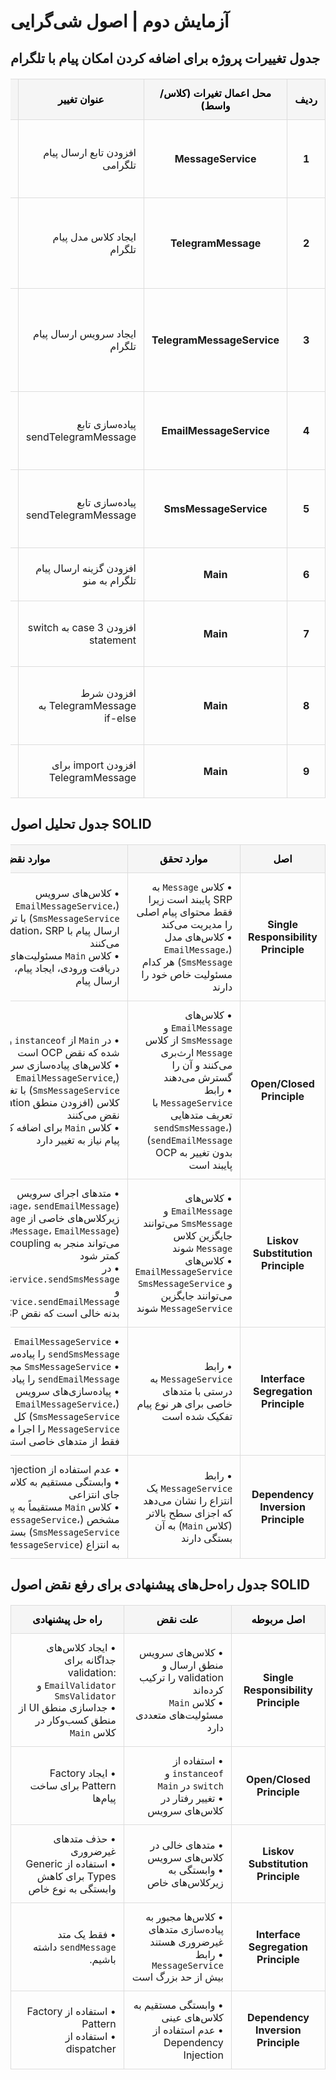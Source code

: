 # آزمایش دوم | اصول شی‌گرایی

## جدول تغییرات پروژه برای اضافه کردن امکان پیام با تلگرام

<table dir="rtl" style="width: 100%; border-collapse: collapse; margin: 20px 0;">
    <thead>
        <tr style="background-color: #f5f5f5;color:black;">
            <th style="border: 1px solid #ddd; padding: 12px; text-align: center; font-weight: bold;">ردیف</th>
            <th style="border: 1px solid #ddd; padding: 12px; text-align: center; font-weight: bold;">محل اعمال تغیرات (کلاس/واسط)</th>
            <th style="border: 1px solid #ddd; padding: 12px; text-align: center; font-weight: bold;">عنوان تغییر</th>
            <th style="border: 1px solid #ddd; padding: 12px; text-align: center; font-weight: bold;">شرحی کوتاه از تغییر</th>
        </tr>
    </thead>
    <tbody>
        <tr>
            <td style="border: 1px solid #ddd; padding: 12px; text-align: center; font-weight: bold;">1</td>
            <td style="border: 1px solid #ddd; padding: 12px; text-align: center; font-weight: bold;">MessageService</td>
            <td style="border: 1px solid #ddd; padding: 12px; text-align: right;">
                افزودن تابع ارسال پیام تلگرامی
            </td>
            <td style="border: 1px solid #ddd; padding: 12px; text-align: right;">
                افزودن یک تابع void با عنوان sendTelegramMessage که پارامتر TelegramMessage می‌پذیرد
            </td>
        </tr>
        <tr>
            <td style="border: 1px solid #ddd; padding: 12px; text-align: center; font-weight: bold;">2</td>
            <td style="border: 1px solid #ddd; padding: 12px; text-align: center; font-weight: bold;">TelegramMessage</td>
            <td style="border: 1px solid #ddd; padding: 12px; text-align: right;">
                ایجاد کلاس مدل پیام تلگرام
            </td>
            <td style="border: 1px solid #ddd; padding: 12px; text-align: right;">
                ایجاد کلاس TelegramMessage که از Message ارث‌بری می‌کند و دارای فیلدهای sourcePhoneNumber و targetPhoneNumber است
            </td>
        </tr>
        <tr>
            <td style="border: 1px solid #ddd; padding: 12px; text-align: center; font-weight: bold;">3</td>
            <td style="border: 1px solid #ddd; padding: 12px; text-align: center; font-weight: bold;">TelegramMessageService</td>
            <td style="border: 1px solid #ddd; padding: 12px; text-align: right;">
                ایجاد سرویس ارسال پیام تلگرام
            </td>
            <td style="border: 1px solid #ddd; padding: 12px; text-align: right;">
                ایجاد کلاس TelegramMessageService که MessageService را پیاده‌سازی می‌کند و شامل منطق ارسال پیام تلگرام و اعتبارسنجی شماره تلفن است
            </td>
        </tr>
        <tr>
            <td style="border: 1px solid #ddd; padding: 12px; text-align: center; font-weight: bold;">4</td>
            <td style="border: 1px solid #ddd; padding: 12px; text-align: center; font-weight: bold;">EmailMessageService</td>
            <td style="border: 1px solid #ddd; padding: 12px; text-align: right;">
                پیاده‌سازی تابع sendTelegramMessage
            </td>
            <td style="border: 1px solid #ddd; padding: 12px; text-align: right;">
                افزودن پیاده‌سازی خالی برای تابع sendTelegramMessage جهت رعایت قرارداد واسط MessageService
            </td>
        </tr>
        <tr>
            <td style="border: 1px solid #ddd; padding: 12px; text-align: center; font-weight: bold;">5</td>
            <td style="border: 1px solid #ddd; padding: 12px; text-align: center; font-weight: bold;">SmsMessageService</td>
            <td style="border: 1px solid #ddd; padding: 12px; text-align: right;">
                پیاده‌سازی تابع sendTelegramMessage
            </td>
            <td style="border: 1px solid #ddd; padding: 12px; text-align: right;">
                افزودن پیاده‌سازی خالی برای تابع sendTelegramMessage جهت رعایت قرارداد واسط MessageService
            </td>
        </tr>
        <tr>
            <td style="border: 1px solid #ddd; padding: 12px; text-align: center; font-weight: bold;">6</td>
            <td style="border: 1px solid #ddd; padding: 12px; text-align: center; font-weight: bold;">Main</td>
            <td style="border: 1px solid #ddd; padding: 12px; text-align: right;">
                افزودن گزینه ارسال پیام تلگرام به منو
            </td>
            <td style="border: 1px solid #ddd; padding: 12px; text-align: right;">
                افزودن گزینه شماره 3 برای ارسال پیام تلگرام به منوی اصلی برنامه
            </td>
        </tr>
        <tr>
            <td style="border: 1px solid #ddd; padding: 12px; text-align: center; font-weight: bold;">7</td>
            <td style="border: 1px solid #ddd; padding: 12px; text-align: center; font-weight: bold;">Main</td>
            <td style="border: 1px solid #ddd; padding: 12px; text-align: right;">
                افزودن case 3 به switch statement
            </td>
            <td style="border: 1px solid #ddd; padding: 12px; text-align: right;">
                افزودن case 3 برای دریافت اطلاعات پیام تلگرام از کاربر و ایجاد شیء TelegramMessage
            </td>
        </tr>
        <tr>
            <td style="border: 1px solid #ddd; padding: 12px; text-align: center; font-weight: bold;">8</td>
            <td style="border: 1px solid #ddd; padding: 12px; text-align: center; font-weight: bold;">Main</td>
            <td style="border: 1px solid #ddd; padding: 12px; text-align: right;">
                افزودن شرط TelegramMessage به if-else
            </td>
            <td style="border: 1px solid #ddd; padding: 12px; text-align: right;">
                افزودن شرط else if برای بررسی نوع TelegramMessage و ایجاد TelegramMessageService مناسب
            </td>
        </tr>
        <tr>
            <td style="border: 1px solid #ddd; padding: 12px; text-align: center; font-weight: bold;">9</td>
            <td style="border: 1px solid #ddd; padding: 12px; text-align: center; font-weight: bold;">Main</td>
            <td style="border: 1px solid #ddd; padding: 12px; text-align: right;">
                افزودن import برای TelegramMessage
            </td>
            <td style="border: 1px solid #ddd; padding: 12px; text-align: right;">
                افزودن دستور import برای کلاس TelegramMessage و TelegramMessageService
            </td>
        </tr>
    </tbody>
</table>

## جدول تحلیل اصول SOLID

<table dir="rtl" style="width: 100%; border-collapse: collapse; margin: 20px 0;">
    <thead>
        <tr style="background-color: #f5f5f5;color:black;">
            <th style="border: 1px solid #ddd; padding: 12px; text-align: center; font-weight: bold;">اصل</th>
            <th style="border: 1px solid #ddd; padding: 12px; text-align: center; font-weight: bold;">موارد تحقق</th>
            <th style="border: 1px solid #ddd; padding: 12px; text-align: center; font-weight: bold;">موارد نقض</th>
        </tr>
    </thead>
    <tbody>
        <tr>
            <td style="border: 1px solid #ddd; padding: 12px; text-align: center; font-weight: bold;">Single Responsibility Principle</td>
            <td style="border: 1px solid #ddd; padding: 12px; text-align: right;">
                • کلاس <code>Message</code> به SRP پایبند است زیرا فقط محتوای پیام اصلی را مدیریت می‌کند<br>
                • کلاس‌های مدل (<code>EmailMessage</code>، <code>SmsMessage</code>) هر کدام مسئولیت خاص خود را دارند
            </td>
            <td style="border: 1px solid #ddd; padding: 12px; text-align: right;">
                • کلاس‌های سرویس (<code>EmailMessageService</code>، <code>SmsMessageService</code>) با ترکیب منطق ارسال پیام با validation، SRP را نقض می‌کنند<br>
                • کلاس <code>Main</code> مسئولیت‌های متعددی دارد: دریافت ورودی، ایجاد پیام، انتخاب سرویس و ارسال پیام
            </td>
        </tr>
        <tr>
            <td style="border: 1px solid #ddd; padding: 12px; text-align: center; font-weight: bold;">Open/Closed Principle</td>
            <td style="border: 1px solid #ddd; padding: 12px; text-align: right;">
                • کلاس‌های <code>EmailMessage</code> و <code>SmsMessage</code> از کلاس <code>Message</code> ارث‌بری می‌کنند و آن را گسترش می‌دهند
            <br>
                • رابط <code>MessageService</code> با تعریف متدهایی (<code>sendSmsMessage</code>، <code>sendEmailMessage</code>) بدون تغییر به OCP پایبند است
            </td>
            <td style="border: 1px solid #ddd; padding: 12px; text-align: right;">
                • در <code>Main</code> از <code>instanceof</code> و <code>switch</code> استفاده شده که نقض OCP است
                <br>
                       • کلاس‌های پیاده‌سازی سرویس (<code>EmailMessageService</code>, <code>SmsMessageService</code>) با تغییر رفتار در هر کلاس (افزودن منطق validation) OCP را نقض می‌کنند
                <br>
                • کلاس <code>Main</code> برای اضافه کردن نوع جدید پیام نیاز به تغییر دارد
            </td>
        </tr>
        <tr>
            <td style="border: 1px solid #ddd; padding: 12px; text-align: center; font-weight: bold;">Liskov Substitution Principle</td>
            <td style="border: 1px solid #ddd; padding: 12px; text-align: right;">
                • کلاس‌های <code>EmailMessage</code> و <code>SmsMessage</code> می‌توانند جایگزین کلاس <code>Message</code> شوند<br>
                • کلاس‌های <code>EmailMessageService</code> و <code>SmsMessageService</code> می‌توانند جایگزین <code>MessageService</code> شوند
            </td>
            <td style="border: 1px solid #ddd; padding: 12px; text-align: right;">
                • متدهای اجرای سرویس (<code>sendSmsMessage</code>، <code>sendEmailMessage</code>) به زیرکلاس‌های خاصی از <code>Message</code> (<code>SmsMessage</code>، <code>EmailMessage</code>) وابسته‌اند که می‌تواند منجر به coupling و انعطاف‌پذیری کمتر شود<br>
                • در <code>EmailMessageService.sendSmsMessage()</code> و <code>SmsMessageService.sendEmailMessage()</code> بدنه خالی است که نقض LSP است
            </td>
        </tr>
        <tr>
            <td style="border: 1px solid #ddd; padding: 12px; text-align: center; font-weight: bold;">Interface Segregation Principle</td>
            <td style="border: 1px solid #ddd; padding: 12px; text-align: right;">
                • رابط <code>MessageService</code> به درستی با متدهای خاصی برای هر نوع پیام تفکیک شده است
            </td>
            <td style="border: 1px solid #ddd; padding: 12px; text-align: right;">
                • <code>EmailMessageService</code> مجبور است <code>sendSmsMessage</code> را پیاده‌سازی کند<br>
                • <code>SmsMessageService</code> مجبور است <code>sendEmailMessage</code> را پیاده‌سازی کند<br>
                • پیاده‌سازی‌های سرویس (<code>EmailMessageService</code>، <code>SmsMessageService</code>) کل رابط <code>MessageService</code> را اجرا می‌کنند، حتی اگر فقط از متدهای خاصی استفاده می‌کنند
            </td>
        </tr>
        <tr>
            <td style="border: 1px solid #ddd; padding: 12px; text-align: center; font-weight: bold;">Dependency Inversion Principle</td>
            <td style="border: 1px solid #ddd; padding: 12px; text-align: right;">
                • رابط <code>MessageService</code> یک انتزاع را نشان می‌دهد که اجزای سطح بالاتر (کلاس <code>Main</code>) به آن بستگی دارند
            </td>
            <td style="border: 1px solid #ddd; padding: 12px; text-align: right;">
                • عدم استفاده از Dependency Injection<br>
                • وابستگی مستقیم به کلاس‌های عینی به جای انتزاعی
                <br>
                • کلاس <code>Main</code> مستقیماً به پیاده‌سازی‌های مشخص (<code>EmailMessageService</code>، <code>SmsMessageService</code>) بستگی دارد، نه فقط به انتزاع (<code>MessageService</code>)
            </td>
        </tr>
    </tbody>
</table>

## جدول راه‌حل‌های پیشنهادی برای رفع نقض اصول SOLID

<table dir="rtl" style="width: 100%; border-collapse: collapse; margin: 20px 0;">
    <thead>
        <tr style="background-color: #f5f5f5;color:black;">
            <th style="border: 1px solid #ddd; padding: 12px; text-align: center; font-weight: bold;">اصل مربوطه</th>
            <th style="border: 1px solid #ddd; padding: 12px; text-align: center; font-weight: bold;">علت نقض</th>
            <th style="border: 1px solid #ddd; padding: 12px; text-align: center; font-weight: bold;">راه حل پیشنهادی</th>
        </tr>
    </thead>
    <tbody>
        <tr>
            <td style="border: 1px solid #ddd; padding: 12px; text-align: center; font-weight: bold;">Single Responsibility Principle</td>
            <td style="border: 1px solid #ddd; padding: 12px; text-align: right;">
                • کلاس‌های سرویس منطق ارسال و validation را ترکیب کرده‌اند<br>
                • کلاس <code>Main</code> مسئولیت‌های متعددی دارد
            </td>
            <td style="border: 1px solid #ddd; padding: 12px; text-align: right;">
                • ایجاد کلاس‌های جداگانه برای validation: <code>EmailValidator</code> و <code>SmsValidator</code><br>
                • جداسازی منطق UI از منطق کسب‌وکار در کلاس <code>Main</code><br>
            </td>
        </tr>
        <tr>
            <td style="border: 1px solid #ddd; padding: 12px; text-align: center; font-weight: bold;">Open/Closed Principle</td>
            <td style="border: 1px solid #ddd; padding: 12px; text-align: right;">
                • استفاده از <code>instanceof</code> و <code>switch</code> در <code>Main</code><br>
                • تغییر رفتار در کلاس‌های سرویس
            </td>
            <td style="border: 1px solid #ddd; padding: 12px; text-align: right;">
                • ایجاد Factory Pattern برای ساخت پیام‌ها<br>
            </td>
        </tr>
        <tr>
            <td style="border: 1px solid #ddd; padding: 12px; text-align: center; font-weight: bold;">Liskov Substitution Principle</td>
            <td style="border: 1px solid #ddd; padding: 12px; text-align: right;">
                • متدهای خالی در کلاس‌های سرویس<br>
                • وابستگی به زیرکلاس‌های خاص
            </td>
            <td style="border: 1px solid #ddd; padding: 12px; text-align: right;">
                • حذف متدهای غیرضروری<br>
                • استفاده از Generic Types برای کاهش وابستگی به نوع خاص
            </td>
        </tr>
        <tr>
            <td style="border: 1px solid #ddd; padding: 12px; text-align: center; font-weight: bold;">Interface Segregation Principle</td>
            <td style="border: 1px solid #ddd; padding: 12px; text-align: right;">
                • کلاس‌ها مجبور به پیاده‌سازی متدهای غیرضروری هستند<br>
                • رابط <code>MessageService</code> بیش از حد بزرگ است
            </td>
            <td style="border: 1px solid #ddd; padding: 12px; text-align: right;">
                • فقط یک متد <code>sendMessage</code>
                داشته باشیم.
            </td>
        </tr>
        <tr>
            <td style="border: 1px solid #ddd; padding: 12px; text-align: center; font-weight: bold;">Dependency Inversion Principle</td>
            <td style="border: 1px solid #ddd; padding: 12px; text-align: right;">
                • وابستگی مستقیم به کلاس‌های عینی<br>
                • عدم استفاده از Dependency Injection
            </td>
            <td style="border: 1px solid #ddd; padding: 12px; text-align: right;">
                • استفاده از Factory Pattern<br>
                • استفاده از dispatcher <br>
            </td>
        </tr>
    </tbody>
</table>
